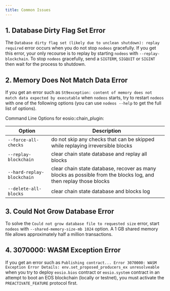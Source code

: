 ```yaml
---
title: Common Issues
---
```


## 1. Database Dirty Flag Set Error

The `Database dirty flag set (likely due to unclean shutdown): replay required` error occurs when you do not stop `nodeos` gracefully. If you get this error, your only recourse is to replay by starting `nodeos` with `--replay-blockchain`.
To stop `nodeos` gracefully, send a `SIGTERM`, `SIGQUIT` or `SIGINT` then wait for the process to shutdown.

## 2. Memory Does Not Match Data Error

If you get an error such as `St9exception: content of memory does not match data expected by executable` when `nodeos` starts, try to restart `nodeos` with one of the following options (you can use `nodeos --help` to get the full list of options).

Command Line Options for eosio::chain_plugin:

| Option                     | Description                                                    |
|----------------------------|----------------------------------------------------------------|
| `--force-all-checks`       | do not skip any checks that can be skipped while replaying irreversible blocks |
| `--replay-blockchain`      | clear chain state database and replay all blocks               |
| `--hard-replay-blockchain` | clear chain state database, recover as many blocks as possible from the blocks log, and then replay those blocks |
| `--delete-all-blocks`      | clear chain state database and blocks log                      |

## 3. Could Not Grow Database Error

To solve the `Could not grow database file to requested size` error, start `nodeos` with `--shared-memory-size-mb 1024` option. A 1 GB shared memory file allows approximately half a million transactions.

## 4. 3070000: WASM Exception Error

If you get an error such as `Publishing contract... Error 3070000: WASM Exception Error Details: env.set_proposed_producers_ex unresolveable` when you try to deploy `eosio.bios` contract or `eosio.system` contract in an attempt to boot an EOS blockchain (locally or testnet), you must activate the `PREACTIVATE_FEATURE` protocol first.
